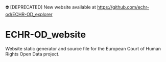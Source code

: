 :no_entry: [DEPRECATED] New website available at https://github.com/echr-od/ECHR-OD_explorer

# ECHR-OD_website

Website static generator and source file for the European Court of Human Rights Open Data project.
